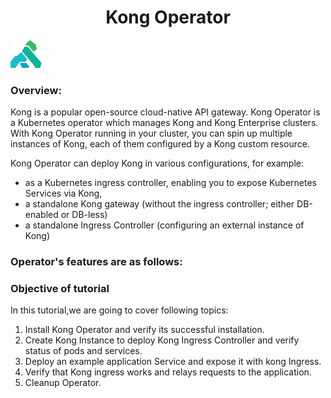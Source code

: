 <h1 align="center">Kong Operator</h1>

![Logo](_images/kong-logo.png)


### Overview:

Kong is a popular open-source cloud-native API gateway. Kong Operator is a Kubernetes operator which manages Kong and Kong Enterprise clusters.
With Kong Operator running in your cluster, you can spin up multiple instances of Kong, each of them configured by a Kong custom resource.

Kong Operator can deploy Kong in various configurations, for example:

- as a Kubernetes ingress controller, enabling you to expose Kubernetes Services via Kong,
- a standalone Kong gateway (without the ingress controller; either DB-enabled or DB-less)
- a standalone Ingress Controller (configuring an external instance of Kong)

### Operator's features are as follows:




### Objective of tutorial

In this tutorial,we are going to cover following topics:

1. Install Kong Operator and verify its successful installation.
2. Create Kong Instance to deploy Kong Ingress Controller and verify status of pods and services.
3. Deploy an example application Service and expose it with kong Ingress.
4. Verify that Kong ingress works and relays requests to the application.
5. Cleanup Operator.
